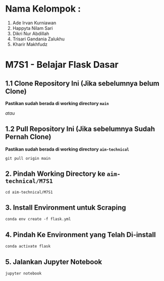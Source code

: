 # Nama Kelompok : 
1. Ade Irvan Kurniawan
2. Happyta Nilam Sari
3. Dikri Nur Abdillah
4. Trisari Gandania Zalukhu
5. Kharir Makhfudz

# M7S1 - Belajar Flask Dasar

## 1.1 Clone Repository Ini (Jika sebelumnya belum Clone)
**Pastikan sudah berada di working directory `main`**
 
 *atau*
 
## 1.2 Pull Repository Ini (Jika sebelumnya Sudah Pernah Clone)
 **Pastikan sudah berada di working directory `aim-technical`**
 ```
 git pull origin main
 ```
 
## 2. Pindah Working Directory ke `aim-technical/M7S1`
```
cd aim-technical/M7S1
```

## 3. Install Environment untuk Scraping
```
conda env create -f flask.yml
```

## 4. Pindah Ke Environment yang Telah Di-install
```
conda activate flask
```

## 5. Jalankan Jupyter Notebook
```
jupyter notebook
```
